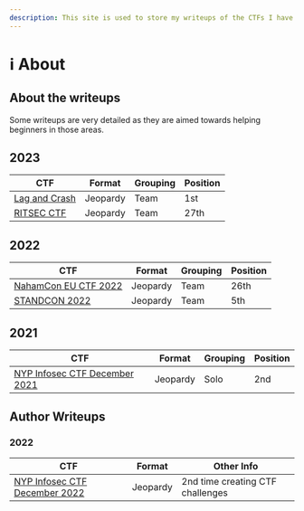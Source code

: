```yaml
---
description: This site is used to store my writeups of the CTFs I have participated in.
---
```


# ℹ About

## About the writeups

Some writeups are very detailed as they are aimed towards helping beginners in those areas.

## 2023

| CTF                                                            | Format   | Grouping | Position |
| -------------------------------------------------------------- | -------- | -------- | -------- |
| [Lag and Crash](2023/lag-and-crash-2023/)                      | Jeopardy | Team     | 1st      |
| [RITSEC CTF](2023/ritsec-ctf/pwn/user-application-firewall.md) | Jeopardy | Team     | 27th     |

## 2022

| CTF                                                | Format   | Grouping | Position |
| -------------------------------------------------- | -------- | -------- | -------- |
| [NahamCon EU CTF 2022](2022/nahamcon-eu-ctf-2022/) | Jeopardy | Team     | 26th     |
| [STANDCON 2022](2022/standcon-2022/)               | Jeopardy | Team     | 5th      |

## 2021

| CTF                                               | Format   | Grouping | Position |
| ------------------------------------------------- | -------- | -------- | -------- |
| [NYP Infosec CTF December 2021](broken-reference) | Jeopardy | Solo     | 2nd      |

##

## Author Writeups

### 2022

| CTF                                                                      | Format   | Other Info                       |
| ------------------------------------------------------------------------ | -------- | -------------------------------- |
| [NYP Infosec CTF December 2022](authored/nyp-infosec-ctf-december-2022/) | Jeopardy | 2nd time creating CTF challenges |

